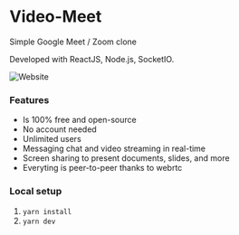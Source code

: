# Video-Meet
Simple Google Meet / Zoom clone

Developed with ReactJS, Node.js, SocketIO.

![Website](https://i.imgur.com/HhZD01o.jpg)

### Features

- Is 100% free and open-source
- No account needed
- Unlimited users
- Messaging chat and video streaming in real-time
- Screen sharing to present documents, slides, and more
- Everyting is peer-to-peer thanks to webrtc

### Local setup

1. `yarn install`
2. `yarn dev`
